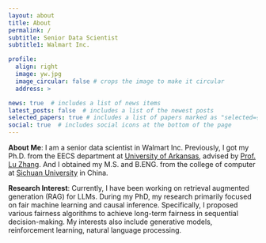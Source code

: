```yaml
---
layout: about
title: About
permalink: /
subtitle: Senior Data Scientist
subtitle1: Walmart Inc.

profile:  
  align: right
  image: yw.jpg
  image_circular: false # crops the image to make it circular
  address: >

news: true  # includes a list of news items
latest_posts: false  # includes a list of the newest posts
selected_papers: true # includes a list of papers marked as "selected={true}"
social: true  # includes social icons at the bottom of the page
---
```


<strong>About Me</strong>: I am a senior data scientist in Walmart Inc. Previously, I got my Ph.D.  from the EECS department at  <a href="https://www.uark.edu">University of Arkansas</a>, advised by <a href="http://www.csce.uark.edu/~lz006/">Prof. Lu Zhang</a>. And I obtained my M.S. and B.ENG. from the college of computer at <a href="https://en.scu.edu.cn">Sichuan University</a> in China.

<strong>Research Interest</strong>: Currently, I have been working on retrieval augmented generation (RAG) for LLMs. During my PhD, my research primarily focused on fair machine learning and causal inference. Specifically, I proposed various fairness algorithms to achieve long-term fairness in sequential decision-making. My interests also include generative models, reinforcement learning, natural language processing.
<!--Now I am looking for an internship or a full-time job. If you can provide any information, please feel free to contact me. -->
